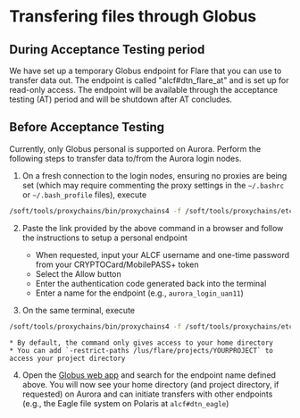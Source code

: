 # Transfering files through Globus
## During Acceptance Testing period 
We have set up a temporary Globus endpoint for Flare that you can use to transfer data out. The endpoint is called "alcf#dtn_flare_at" and is set up for read-only access. The endpoint will be available through the acceptance testing (AT) period and will be shutdown after AT concludes.

## Before Acceptance Testing
Currently, only Globus personal is supported on Aurora. 
Perform the following steps to transfer data to/from the Aurora login nodes.

1. On a fresh connection to the login nodes, ensuring no proxies are being set (which may require commenting the proxy settings in the `~/.bashrc` or `~/.bash_profile` files), execute
```bash
/soft/tools/proxychains/bin/proxychains4 -f /soft/tools/proxychains/etc/proxychains.conf /soft/tools/globusconnect/globusconnect -setup --no-gui
```

2. Paste the link provided by the above command in a browser and follow the instructions to setup a personal endpoint
	* When requested, input your ALCF username and one-time password from your CRYPTOCard/MobilePASS+ token
    * Select the Allow button
    * Enter the authentication code generated back into the terminal
    * Enter a name for the endpoint (e.g., `aurora_login_uan11`)

3. On the same terminal, execute 
```bash
/soft/tools/proxychains/bin/proxychains4 -f /soft/tools/proxychains/etc/proxychains.conf /soft/tools/globusconnect/globusconnect -start &
```
    * By default, the command only gives access to your home directory
    * You can add `-restrict-paths /lus/flare/projects/YOURPROJECT` to access your project directory

4. Open the [Globus web app](https://app.globus.org/file-manager?destination_id=05d2c76a-e867-4f67-aa57-76edeb0beda0) and search for the endpoint name defined above. You will now see your home directory (and project directory, if requested) on Aurora and can initiate transfers with other endpoints (e.g., the Eagle file system on Polaris at `alcf#dtn_eagle`)

